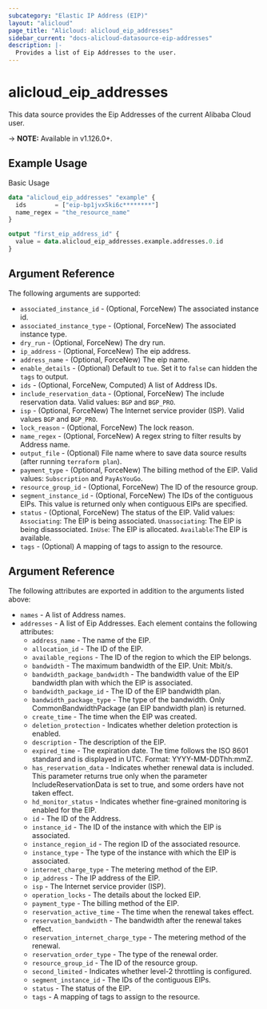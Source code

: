 ```yaml
---
subcategory: "Elastic IP Address (EIP)"
layout: "alicloud"
page_title: "Alicloud: alicloud_eip_addresses"
sidebar_current: "docs-alicloud-datasource-eip-addresses"
description: |-
  Provides a list of Eip Addresses to the user.
---
```


# alicloud\_eip\_addresses

This data source provides the Eip Addresses of the current Alibaba Cloud user.

-> **NOTE:** Available in v1.126.0+.

## Example Usage

Basic Usage

```terraform
data "alicloud_eip_addresses" "example" {
  ids        = ["eip-bp1jvx5ki6c********"]
  name_regex = "the_resource_name"
}

output "first_eip_address_id" {
  value = data.alicloud_eip_addresses.example.addresses.0.id
}
```

## Argument Reference

The following arguments are supported:

* `associated_instance_id` - (Optional, ForceNew) The associated instance id.
* `associated_instance_type` - (Optional, ForceNew) The associated instance type.
* `dry_run` - (Optional, ForceNew) The dry run.
* `ip_address` - (Optional, ForceNew) The eip address.
* `address_name` - (Optional, ForceNew) The eip name.
* `enable_details` - (Optional) Default to `tue`. Set it to `false` can hidden the `tags` to output.
* `ids` - (Optional, ForceNew, Computed)  A list of Address IDs.
* `include_reservation_data` - (Optional, ForceNew) The include reservation data. Valid values: `BGP` and `BGP_PRO`. 
* `isp` - (Optional, ForceNew) The Internet service provider (ISP). Valid values `BGP` and `BGP_PRO`.
* `lock_reason` - (Optional, ForceNew) The lock reason.
* `name_regex` - (Optional, ForceNew) A regex string to filter results by Address name.
* `output_file` - (Optional) File name where to save data source results (after running `terraform plan`).
* `payment_type` - (Optional, ForceNew) The billing method of the EIP. Valid values: `Subscription` and `PayAsYouGo`. 
* `resource_group_id` - (Optional, ForceNew) The ID of the resource group.
* `segment_instance_id` - (Optional, ForceNew) The IDs of the contiguous EIPs.  This value is returned only when contiguous EIPs are specified.
* `status` - (Optional, ForceNew) The status of the EIP. Valid values:  `Associating`: The EIP is being associated. `Unassociating`: The EIP is being disassociated. `InUse`: The EIP is allocated. `Available`:The EIP is available.
* `tags` - (Optional) A mapping of tags to assign to the resource.

## Argument Reference

The following attributes are exported in addition to the arguments listed above:

* `names` - A list of Address names.
* `addresses` - A list of Eip Addresses. Each element contains the following attributes:
	* `address_name` - The name of the EIP.
	* `allocation_id` - The ID of the EIP.
	* `available_regions` - The ID of the region to which the EIP belongs.
	* `bandwidth` - The maximum bandwidth of the EIP. Unit: Mbit/s.
	* `bandwidth_package_bandwidth` - The bandwidth value of the EIP bandwidth plan with which the EIP is associated.
	* `bandwidth_package_id` - The ID of the EIP bandwidth plan.
	* `bandwidth_package_type` - The type of the bandwidth. Only CommonBandwidthPackage (an EIP bandwidth plan) is returned.
	* `create_time` - The time when the EIP was created.
	* `deletion_protection` - Indicates whether deletion protection is enabled.
	* `description` - The description of the EIP.
	* `expired_time` - The expiration date. The time follows the ISO 8601 standard and is displayed in UTC. Format: YYYY-MM-DDThh:mmZ.
	* `has_reservation_data` - Indicates whether renewal data is included. This parameter returns true only when the parameter IncludeReservationData is set to true, and some orders have not taken effect.
	* `hd_monitor_status` - Indicates whether fine-grained monitoring is enabled for the EIP.
	* `id` - The ID of the Address.
	* `instance_id` - The ID of the instance with which the EIP is associated.
	* `instance_region_id` - The region ID of the associated resource.
	* `instance_type` - The type of the instance with which the EIP is associated.
	* `internet_charge_type` - The metering method of the EIP.
	* `ip_address` - The IP address of the EIP.
	* `isp` - The Internet service provider (ISP).
	* `operation_locks` - The details about the locked EIP.
	* `payment_type` - The billing method of the EIP.
	* `reservation_active_time` - The time when the renewal takes effect.
	* `reservation_bandwidth` - The bandwidth after the renewal takes effect.
	* `reservation_internet_charge_type` - The metering method of the renewal. 
	* `reservation_order_type` - The type of the renewal order. 
	* `resource_group_id` - The ID of the resource group.
	* `second_limited` - Indicates whether level-2 throttling is configured.
	* `segment_instance_id` - The IDs of the contiguous EIPs.  
	* `status` - The status of the EIP. 
	* `tags` - A mapping of tags to assign to the resource.